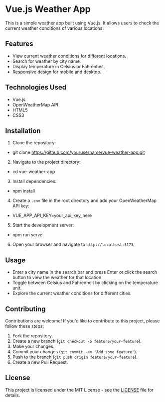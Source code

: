# Vue.js Weather App

This is a simple weather app built using Vue.js. It allows users to check the current weather conditions of various locations.

## Features

- View current weather conditions for different locations.
- Search for weather by city name.
- Display temperature in Celsius or Fahrenheit.
- Responsive design for mobile and desktop.

## Technologies Used

- Vue.js
- OpenWeatherMap API
- HTML5
- CSS3

## Installation

1. Clone the repository:

- git clone https://github.com/yourusername/vue-weather-app.git

2. Navigate to the project directory:

- cd vue-weather-app

3. Install dependencies:

- npm install

4. Create a `.env` file in the root directory and add your OpenWeatherMap API key:

- VUE_APP_API_KEY=your_api_key_here

5. Start the development server:

- npm run serve

6. Open your browser and navigate to `http://localhost:5173`.

## Usage

- Enter a city name in the search bar and press Enter or click the search button to view the weather for that location.
- Toggle between Celsius and Fahrenheit by clicking on the temperature unit.
- Explore the current weather conditions for different cities.

## Contributing

Contributions are welcome! If you'd like to contribute to this project, please follow these steps:

1. Fork the repository.
2. Create a new branch (`git checkout -b feature/your-feature`).
3. Make your changes.
4. Commit your changes (`git commit -am 'Add some feature'`).
5. Push to the branch (`git push origin feature/your-feature`).
6. Create a new Pull Request.

## License

This project is licensed under the MIT License - see the [LICENSE](LICENSE) file for details.
